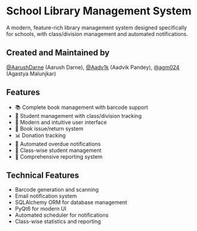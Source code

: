 # School Library Management System

A modern, feature-rich library management system designed specifically for schools, with class/division management and automated notifications.

## Created and Maintained by
[@AarushDarne](https://github.com/AarushDarne) (Aarush Darne),
[@Aadv1k](https://github.com/Aadv1k) (Aadvik Pandey),
[@agm024](https://github.com/agm024) (Agastya Malunjkar) 

## Features

- 📚 Complete book management with barcode support
- 👥 Student management with class/division tracking
- 📱 Modern and intuitive user interface
- 🔄 Book issue/return system
- 📊 Donation tracking
- 📧 Automated overdue notifications
- 🏫 Class-wise student management
- 📝 Comprehensive reporting system

## Technical Features

- Barcode generation and scanning
- Email notification system
- SQLAlchemy ORM for database management
- PyQt6 for modern UI
- Automated scheduler for notifications
- Class-wise statistics and reporting

